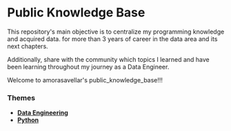 # Public Knowledge Base

This repository's main objective is to centralize my programming knowledge and acquired data.
for more than 3 years of career in the data area and its next chapters.

Additionally, share with the community which topics I learned and have been learning throughout
my journey as a Data Engineer.

Welcome to amorasavellar's public_knowledge_base!!!

### Themes

* **[Data Engineering](https://github.com/amorasavellar/public_knowledge_base/tree/main/Data%20Engineering)**
* **[Python](https://github.com/amorasavellar/public_knowledge_base/tree/main/Python)**